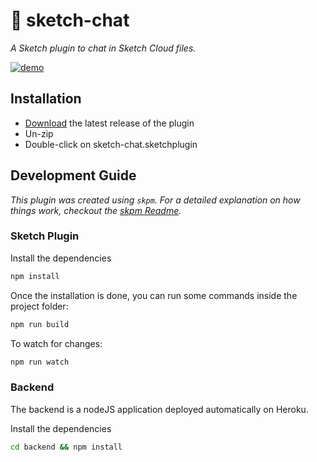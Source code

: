 # 💬 sketch-chat

_A Sketch plugin to chat in Sketch Cloud files._

[![demo](./sketch-assets/Sketch-Chat.gif)](https://twitter.com/MathieuDutour/status/1189219751869988867)

## Installation

- [Download](../../releases/latest/download/sketch-chat.sketchplugin.zip) the latest release of the plugin
- Un-zip
- Double-click on sketch-chat.sketchplugin

## Development Guide

_This plugin was created using `skpm`. For a detailed explanation on how things work, checkout the [skpm Readme](https://github.com/skpm/skpm/blob/master/README.md)._

### Sketch Plugin

Install the dependencies

```bash
npm install
```

Once the installation is done, you can run some commands inside the project folder:

```bash
npm run build
```

To watch for changes:

```bash
npm run watch
```

### Backend

The backend is a nodeJS application deployed automatically on Heroku.

Install the dependencies

```bash
cd backend && npm install
```
